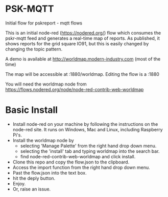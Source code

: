 PSK-MQTT
========

Initial flow for pskreport - mqtt flows 

This is an initial node-red (https://nodered.org/) flow which consumes the pskr-mqtt feed
and generates a real-time map of reports. As published, it shows reports
for the grid square IO91, but this is easily changed by changing the topic 
pattern.

A demo is available at http://worldmap.modern-industry.com (most of the time)

The map will be accessible at <your host>:1880/worldmap. Editing the flow is a
<your host>:1880

You will need the worldmap node from https://flows.nodered.org/node/node-red-contrib-web-worldmap


Basic Install
=============
- Install node-red on your machine by following the instructions on the node-red site. It runs on
Windows, Mac and Linux, including Raspberry Pi's.
- Install the worldmap node by
  - selecting 'Manage Palette' from the right hand drop down menu.
  - selecting the 'install' tab and typing worldmap into the search bar.
  - find node-red-contrib-web-worldmap and click install.
- Clone this repo and copy the flow.json to the clipboard.
- Access the import function from the right hand drop down menu.
- Past the flow.json into the text box.
- hit the deply button.
- Enjoy. 
- Or, raise an issue.
